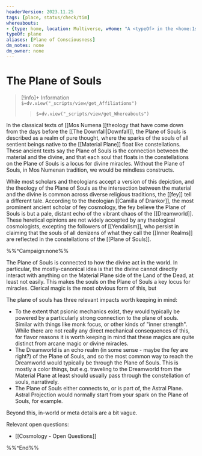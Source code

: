 ```yaml
---
headerVersion: 2023.11.25
tags: [place, status/check/tim]
whereabouts: 
- {type: home, location: Multiverse, wHome: "A <typeOf> in the <home:1s>"}
typeOf: plane
aliases: [Plane of Consciousness]
dm_notes: none
dm_owner: none
---
```

# The Plane of Souls
>[!info]+ Information  
> `$=dv.view("_scripts/view/get_Affiliations")`  
>> `$=dv.view("_scripts/view/get_Whereabouts")`

In the classical texts of [[Mos Numena ]]theology that have come down from the days before the [[The Downfall|Downfall]], the Plane of Souls is described as a realm of pure thought, where the sparks of the souls of all sentient beings native to the [[Material Plane]] float like constellations. These ancient texts say the Plane of Souls is the connection between the material and the divine, and that each soul that floats in the constellations on the Plane of Souls is a locus for divine miracles. Without the Plane of Souls, in Mos Numenan tradition, we would be mindless constructs. 

While most scholars and theologians accept a version of this depiction, and the theology of the Plane of Souls as the intersection between the material and the divine is common across diverse religious traditions, the [[fey]] tell a different tale. According to the theologian [[Camilla of Drankor]], the most prominent ancient scholar of fey cosmology, the fey believe the Plane of Souls is but a pale, distant echo of the vibrant chaos of the [[Dreamworld]]. These heretical opinions are not widely accepted by any theological cosmologists, excepting the followers of [[Yendalism]], who persist in claiming that the souls of all denizens of what they call the [[Inner Realms]] are reflected in the constellations of the [[Plane of Souls]]. 

%%^Campaign:none%%

The Plane of Souls is connected to how the divine act in the world. In particular, the mostly-canonical idea is that the divine cannot directly interact with anything on the Material Plane side of the Land of the Dead, at least not easily. This makes the souls on the Plane of Souls a key locus for miracles. Clerical magic is the most obvious form of this, but 

The plane of souls has three relevant impacts worth keeping in mind:
- To the extent that psionic mechanics exist, they would typically be powered by a particularly strong connection to the plane of souls. Similar with things like monk focus, or other kinds of "inner strength". While there are not really any direct mechanical consequences of this, for flavor reasons it is worth keeping in mind that these magics are quite distinct from arcane magic or divine miracles. 
- The Dreamworld is an echo realm (in some sense - maybe the fey are right?) of the Plane of Souls, and so the most common way to reach the Dreamworld would typically be through the Plane of Souls. This is mostly a color things, but e.g. traveling to the Dreamworld from the Material Plane at least should usually pass through the constellation of souls, narratively.
- The Plane of Souls either connects to, or is part of, the Astral Plane. Astral Projection would normally start from your spark on the Plane of Souls, for example. 

Beyond this, in-world or meta details are a bit vague. 

Relevant open questions:
- [[Cosmology - Open Questions]]

%%^End%%
